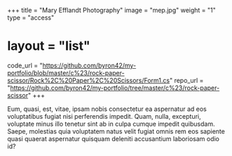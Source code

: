 +++
title = "Mary Efflandt Photography"
image = "mep.jpg"
weight = "1"
type = "access"
# layout = "list"

code_url = "https://github.com/byron42/my-portfolio/blob/master/c%23/rock-paper-scissor/Rock%2C%20Paper%2C%20Scissors/Form1.cs"
repo_url = "https://github.com/byron42/my-portfolio/tree/master/c%23/rock-paper-scissor"
+++



Eum, quasi, est, vitae, ipsam nobis consectetur ea aspernatur ad eos voluptatibus fugiat nisi perferendis impedit. Quam, nulla, excepturi, voluptate minus illo tenetur sint ab in culpa cumque impedit quibusdam. Saepe, molestias quia voluptatem natus velit fugiat omnis rem eos sapiente quasi quaerat aspernatur quisquam deleniti accusantium laboriosam odio id?




<!-- 
* this is something else trying to figure all of this out
* some days I enjoy, others are awful
* eventually I'll end up happy with what I'm doing
* until then I'll keep trying to get better -->
